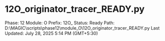 # 12O_originator_tracer_READY.py

Phase: 12
Module: O
Prefix: 12O_
Status: Ready
Path: D:\MAGIC\scripts\phase12\module_O\12O_originator_tracer_READY.py
Last Updated: July 28, 2025 5:14 PM (GMT+5:30)